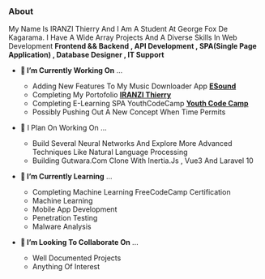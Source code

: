### About
<body style="text-transform: capitalize;">
My name is IRANZI Thierry and I am a student at George Fox De Kagarama. I have a wide array projects and a diverse skills in web development <b>Frontend && Backend , API development , SPA(Single Page Application) , Database Designer , IT Support</b>

- <b>🔭 I’m currently working on</b> ...
  * Adding New features to my music downloader app <a href="https://e-sound-54229c2685da.herokuapp.com"><b>eSound</b></a>
  * Completing my portofolio <a href="https://portofolio-thierry-5a2e529f5670.herokuapp.com/"><b>IRANZI Thierry</b></a>
  * Completing E-learning SPA YouthCodeCamp <a href="https://youth-code-camp-b3de8bd6f16f.herokuapp.com/"><b>Youth Code Camp</b></a>
  * Possibly pushing out a new concept when time permits

- 📔 I plan on working on ... 
  * Build several neural networks and explore more advanced techniques like natural language processing
  * Building Gutwara.com clone with inertia.js , vue3 and laravel 10 


- <b>🌱 I’m currently learning</b> ...
  * Completing Machine learning FreeCodeCamp certification
  * Machine Learning
  * Mobile App Development
  * Penetration Testing
  * Malware Analysis 

- <b>👯 I’m looking to collaborate on</b> ...
  * Well documented projects
  * Anything of interest
</body>